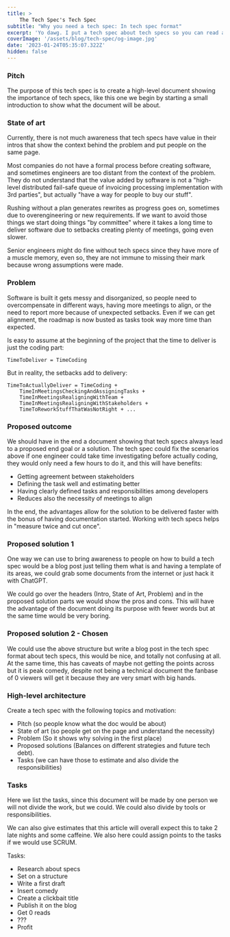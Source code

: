 ```yaml
---
title: >
    The Tech Spec's Tech Spec
subtitle: "Why you need a tech spec: In tech spec format"
excerpt: 'Yo dawg. I put a tech spec about tech specs so you can read about tech specs while you read a tech spec'
coverImage: '/assets/blog/tech-spec/og-image.jpg'
date: '2023-01-24T05:35:07.322Z'
hidden: false
---
```


### Pitch

The purpose of this tech spec is to create a high-level document showing the importance of tech specs, like this one we begin by starting a small introduction to show what the document will be about.


### State of art

Currently, there is not much awareness that tech specs have value in their intros that show the context behind the problem and put people on the same page. 

Most companies do not have a formal process before creating software, and sometimes engineers are too distant from the context of the problem. They do not understand that the value added by software is not a "high-level distributed fail-safe queue of invoicing processing implementation with 3rd parties", but actually "have a way for people to buy our stuff".

Rushing without a plan generates rewrites as progress goes on, sometimes due to overengineering or new requirements. If we want to avoid those things we start doing things "by committee" where it takes a long time to deliver software due to setbacks creating plenty of meetings, going even slower.

Senior engineers might do fine without tech specs since they have more of a muscle memory, even so, they are not immune to missing their mark because wrong assumptions were made.


### Problem 

Software is built it gets messy and disorganized, so people need to overcompensate in different ways, having more meetings to align, or the need to report more because of unexpected setbacks. Even if we can get alignment, the roadmap is now busted as tasks took way more time than expected.

Is easy to assume at the beginning of the project that the time to deliver is just the coding part:
```
TimeToDeliver = TimeCoding
```
But in reality, the setbacks add to delivery:
```
TimeToActuallyDeliver = TimeCoding + 
    TimeInMeetingsCheckingAndAssigningTasks + 
    TimeInMeetingsRealigningWithTeam + 
    TimeInMeetingsRealigningWithStakeholders + 
    TimeToReworkStuffThatWasNotRight + ... 
```

### Proposed outcome

We should have in the end a document showing that tech specs always lead to a proposed end goal or a solution. The tech spec could fix the scenarios above if one engineer could take time investigating before actually coding, they would only need a few hours to do it, and this will have benefits:



* Getting agreement between stakeholders
* Defining the task well and estimating better
* Having clearly defined tasks and responsibilities among developers
* Reduces also the necessity of meetings to align

In the end, the advantages allow for the solution to be delivered faster with the bonus of having documentation started. Working with tech specs helps in "measure twice and cut once". 


### Proposed solution 1

One way we can use to bring awareness to people on how to build a tech spec would be a blog post just telling them what is and having a template of its areas, we could grab some documents from the internet or just hack it with ChatGPT.

We could go over the headers (Intro, State of Art, Problem) and in the proposed solution parts we would show the pros and cons. This will have the advantage of the document doing its purpose with fewer words but at the same time would be very boring.


### Proposed solution 2 - Chosen

We could use the above structure but write a blog post in the tech spec format about tech specs, this would be nice, and totally not confusing at all. At the same time, this has caveats of maybe not getting the points across but it is peak comedy, despite not being a technical document the fanbase of 0 viewers will get it because they are very smart with big hands.


### High-level architecture

Create a tech spec with the following topics and motivation:



* Pitch (so people know what the doc would be about)
* State of art (so people get on the page and understand the necessity)
* Problem (So it shows why solving in the first place)
* Proposed solutions (Balances on different strategies and future tech debt).
* Tasks (we can have those to estimate and also divide the responsibilities)


### Tasks

Here we list the tasks, since this document will be made by one person we will not divide the work, but we could. We could also divide by tools or responsibilities. 

We can also give estimates that this article will overall expect this to take 2 late nights and some caffeine. We also here could assign points to the tasks if we would use SCRUM.

Tasks:

* Research about specs
* Set on a structure
* Write a first draft
* Insert comedy
* Create a clickbait title
* Publish it on the blog
* Get 0 reads
* ???
* Profit
